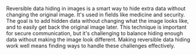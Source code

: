 Reversible data hiding in images is a smart way to hide extra data without changing the original image. 
It's used in fields like medicine and security. The goal is to add hidden data without changing what the image looks like, and to easily get back the original image later.
This technique is important for secure communication, but it's challenging to balance hiding enough data without making the image look different. 
Making reversible data hiding work well means finding ways to handle these challenges effectively.
